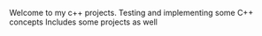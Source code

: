 Welcome to my c++ projects.
Testing and implementing some C++ concepts
Includes some projects as well
